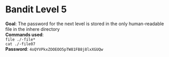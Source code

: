 # Bandit Level 5  
**Goal**: The password for the next level is stored in the only human-readable file in the inhere directory  
**Commands used**:  
`file ./-file*`  
`cat ./-file07`  
**Password**: `4oQYVPkxZOOEOO5pTW81FB8j8lxXGUQw`
